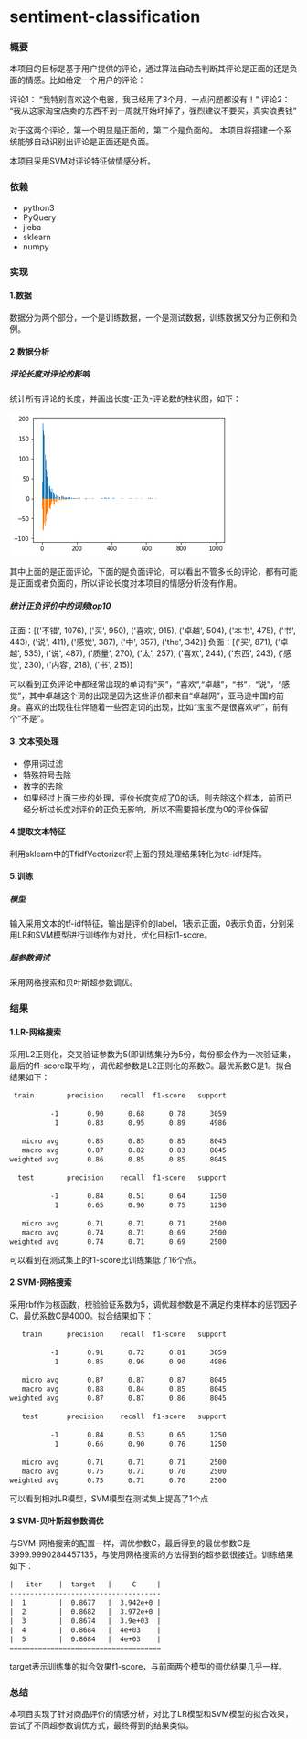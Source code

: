 # sentiment-classification
### 概要

本项目的目标是基于用户提供的评论，通过算法自动去判断其评论是正面的还是负面的情感。比如给定一个用户的评论：

评论1： “我特别喜欢这个电器，我已经用了3个月，一点问题都没有！”
评论2： “我从这家淘宝店卖的东西不到一周就开始坏掉了，强烈建议不要买，真实浪费钱”

对于这两个评论，第一个明显是正面的，第二个是负面的。 本项目将搭建一个系统能够自动识别出评论是正面还是负面。

本项目采用SVM对评论特征做情感分析。

### 依赖

- python3
- PyQuery
- jieba
- sklearn
- numpy

### 实现

#### 1.数据

数据分为两个部分，一个是训练数据，一个是测试数据，训练数据又分为正例和负例。

#### 2.数据分析

#####  评论长度对评论的影响

统计所有评论的长度，并画出长度-正负-评论数的柱状图，如下：

![length_compare](length_compare.png)

其中上面的是正面评论，下面的是负面评论，可以看出不管多长的评论，都有可能是正面或者负面的，所以评论长度对本项目的情感分析没有作用。

##### 统计正负评价中的词频top10

正面：[('不错', 1076), ('买', 950), ('喜欢', 915), ('卓越', 504), ('本书', 475), ('书', 443), ('说', 411), ('感觉', 387), ('中', 357), ('the', 342)]
负面：[('买', 871), ('卓越', 535), ('说', 487), ('质量', 270), ('太', 257), ('喜欢', 244), ('东西', 243), ('感觉', 230), ('内容', 218), ('书', 215)]

可以看到正负评论中都经常出现的单词有“买”，“喜欢”,“卓越”，“书”，“说”，“感觉”，其中卓越这个词的出现是因为这些评价都来自“卓越网”，亚马逊中国的前身。喜欢的出现往往伴随着一些否定词的出现，比如“宝宝不是很喜欢听”，前有个“不是”。

#### 3. 文本预处理

- 停用词过滤
- 特殊符号去除
- 数字的去除
- 如果经过上面三步的处理，评价长度变成了0的话，则去除这个样本，前面已经分析过长度对评价的正负无影响，所以不需要把长度为0的评价保留

#### 4.提取文本特征

利用sklearn中的TfidfVectorizer将上面的预处理结果转化为td-idf矩阵。

#### 5.训练

##### 模型

输入采用文本的tf-idf特征，输出是评价的label，1表示正面，0表示负面，分别采用LR和SVM模型进行训练作为对比，优化目标f1-score。

##### 超参数调试

采用网格搜索和贝叶斯超参数调优。

### 结果

#### 1.LR-网格搜索

采用L2正则化，交叉验证参数为5(即训练集分为5份，每份都会作为一次验证集，最后的f1-score取平均)，调优超参数是L2正则化的系数C。最优系数C是1。拟合结果如下：

```
 train        precision    recall  f1-score   support

          -1       0.90      0.68      0.78      3059
           1       0.83      0.95      0.89      4986

   micro avg       0.85      0.85      0.85      8045
   macro avg       0.87      0.82      0.83      8045
weighted avg       0.86      0.85      0.85      8045

  test        precision    recall  f1-score   support

          -1       0.84      0.51      0.64      1250
           1       0.65      0.90      0.75      1250

   micro avg       0.71      0.71      0.71      2500
   macro avg       0.74      0.71      0.69      2500
weighted avg       0.74      0.71      0.69      2500
```

可以看到在测试集上的f1-score比训练集低了16个点。

#### 2.SVM-网格搜索

采用rbf作为核函数，校验验证系数为5，调优超参数是不满足约束样本的惩罚因子C。最优系数C是4000。拟合结果如下：

```
   train      precision    recall  f1-score   support

          -1       0.91      0.72      0.81      3059
           1       0.85      0.96      0.90      4986

   micro avg       0.87      0.87      0.87      8045
   macro avg       0.88      0.84      0.85      8045
weighted avg       0.87      0.87      0.86      8045

   test       precision    recall  f1-score   support

          -1       0.84      0.53      0.65      1250
           1       0.66      0.90      0.76      1250

   micro avg       0.71      0.71      0.71      2500
   macro avg       0.75      0.71      0.70      2500
weighted avg       0.75      0.71      0.70      2500
```

可以看到相对LR模型，SVM模型在测试集上提高了1个点

#### 3.SVM-贝叶斯超参数调优

与SVM-网格搜索的配置一样，调优参数C，最后得到的最优参数C是3999.9990284457135，与使用网格搜索的方法得到的超参数很接近。训练结果如下：

```
|   iter    |  target   |     C     |
-------------------------------------
|  1        |  0.8677   |  3.942e+0 |
|  2        |  0.8682   |  3.972e+0 |
|  3        |  0.8674   |  3.9e+03  |
|  4        |  0.8684   |  4e+03    |
|  5        |  0.8684   |  4e+03    |
=====================================
```

target表示训练集的拟合效果f1-score，与前面两个模型的调优结果几乎一样。

### 总结

本项目实现了针对商品评价的情感分析，对比了LR模型和SVM模型的拟合效果，尝试了不同超参数调优方式，最终得到的结果类似。